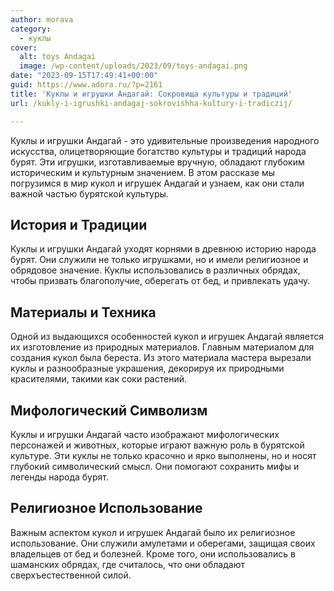```yaml
---
author: morava
category:
  - куклы
cover:
  alt: toys Andagai
  image: /wp-content/uploads/2023/09/toys-andagai.png
date: "2023-09-15T17:49:41+00:00"
guid: https://www.adora.ru/?p=2161
title: 'Куклы и игрушки Андагай: Сокровища культуры и традиций'
url: /kukly-i-igrushki-andagaj-sokrovishha-kultury-i-tradiczij/

---
```

Куклы и игрушки Андагай \- это удивительные произведения народного искусства, олицетворяющие богатство культуры и традиций народа бурят. Эти игрушки, изготавливаемые вручную, обладают глубоким историческим и культурным значением. В этом рассказе мы погрузимся в мир кукол и игрушек Андагай и узнаем, как они стали важной частью бурятской культуры.

## История и Традиции

Куклы и игрушки Андагай уходят корнями в древнюю историю народа бурят. Они служили не только игрушками, но и имели религиозное и обрядовое значение. Куклы использовались в различных обрядах, чтобы призвать благополучие, оберегать от бед, и привлекать удачу.

## Материалы и Техника

Одной из выдающихся особенностей кукол и игрушек Андагай является их изготовление из природных материалов. Главным материалом для создания кукол была береста. Из этого материала мастера вырезали куклы и разнообразные украшения, декорируя их природными красителями, такими как соки растений.

## Мифологический Символизм

Куклы и игрушки Андагай часто изображают мифологических персонажей и животных, которые играют важную роль в бурятской культуре. Эти куклы не только красочно и ярко выполнены, но и носят глубокий символический смысл. Они помогают сохранить мифы и легенды народа бурят.

## Религиозное Использование

Важным аспектом кукол и игрушек Андагай было их религиозное использование. Они служили амулетами и оберегами, защищая своих владельцев от бед и болезней. Кроме того, они использовались в шаманских обрядах, где считалось, что они обладают сверхъестественной силой.
